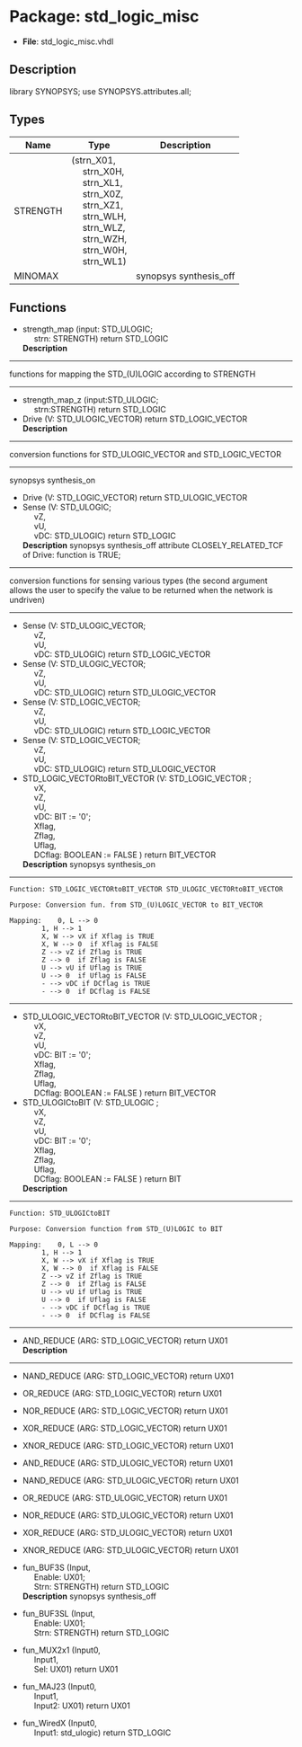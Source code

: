 # Package: std_logic_misc

- **File**: std_logic_misc.vhdl
## Description

library SYNOPSYS;
use SYNOPSYS.attributes.all;

## Types

| Name     | Type                                                                                                                                                                                                                                                                                                                                                                                                                                      | Description             |
| -------- | ----------------------------------------------------------------------------------------------------------------------------------------------------------------------------------------------------------------------------------------------------------------------------------------------------------------------------------------------------------------------------------------------------------------------------------------- | ----------------------- |
| STRENGTH | (strn_X01,<br><span style="padding-left:20px"> strn_X0H,<br><span style="padding-left:20px"> strn_XL1,<br><span style="padding-left:20px"> strn_X0Z,<br><span style="padding-left:20px"> strn_XZ1,<br><span style="padding-left:20px"> strn_WLH,<br><span style="padding-left:20px"> strn_WLZ,<br><span style="padding-left:20px"> strn_WZH,<br><span style="padding-left:20px"> strn_W0H,<br><span style="padding-left:20px"> strn_WL1)  |                         |
| MINOMAX  |                                                                                                                                                                                                                                                                                                                                                                                                                                           | synopsys synthesis_off  |
## Functions
- strength_map <font id="function_arguments">(input: STD_ULOGIC;<br><span style="padding-left:20px"> strn: STRENGTH) </font> <font id="function_return">return STD_LOGIC </font>
</br>**Description**
-------------------------------------------------------------------

 functions for mapping the STD_(U)LOGIC according to STRENGTH

-------------------------------------------------------------------

- strength_map_z <font id="function_arguments">(input:STD_ULOGIC;<br><span style="padding-left:20px"> strn:STRENGTH) </font> <font id="function_return">return STD_LOGIC </font>
- Drive <font id="function_arguments">(V: STD_ULOGIC_VECTOR) </font> <font id="function_return">return STD_LOGIC_VECTOR </font>
</br>**Description**
-------------------------------------------------------------------

 conversion functions for STD_ULOGIC_VECTOR and STD_LOGIC_VECTOR

-------------------------------------------------------------------
synopsys synthesis_on

- Drive <font id="function_arguments">(V: STD_LOGIC_VECTOR) </font> <font id="function_return">return STD_ULOGIC_VECTOR </font>
- Sense <font id="function_arguments">(V: STD_ULOGIC;<br><span style="padding-left:20px"> vZ,<br><span style="padding-left:20px"> vU,<br><span style="padding-left:20px"> vDC: STD_ULOGIC) </font> <font id="function_return">return STD_LOGIC </font>
</br>**Description**
synopsys synthesis_off
attribute CLOSELY_RELATED_TCF of Drive: function is TRUE;
-------------------------------------------------------------------

 conversion functions for sensing various types
 (the second argument allows the user to specify the value to
  be returned when the network is undriven)

-------------------------------------------------------------------

- Sense <font id="function_arguments">(V: STD_ULOGIC_VECTOR;<br><span style="padding-left:20px"> vZ,<br><span style="padding-left:20px"> vU,<br><span style="padding-left:20px"> vDC: STD_ULOGIC) </font> <font id="function_return">return STD_LOGIC_VECTOR </font>
- Sense <font id="function_arguments">(V: STD_ULOGIC_VECTOR;<br><span style="padding-left:20px"> vZ,<br><span style="padding-left:20px"> vU,<br><span style="padding-left:20px"> vDC: STD_ULOGIC) </font> <font id="function_return">return STD_ULOGIC_VECTOR </font>
- Sense <font id="function_arguments">(V: STD_LOGIC_VECTOR;<br><span style="padding-left:20px"> vZ,<br><span style="padding-left:20px"> vU,<br><span style="padding-left:20px"> vDC: STD_ULOGIC) </font> <font id="function_return">return STD_LOGIC_VECTOR </font>
- Sense <font id="function_arguments">(V: STD_LOGIC_VECTOR;<br><span style="padding-left:20px"> vZ,<br><span style="padding-left:20px"> vU,<br><span style="padding-left:20px"> vDC: STD_ULOGIC) </font> <font id="function_return">return STD_ULOGIC_VECTOR </font>
- STD_LOGIC_VECTORtoBIT_VECTOR <font id="function_arguments">(V: STD_LOGIC_VECTOR ;<br><span style="padding-left:20px"> vX,<br><span style="padding-left:20px"> vZ,<br><span style="padding-left:20px"> vU,<br><span style="padding-left:20px"> vDC: BIT := '0';<br><span style="padding-left:20px"> Xflag,<br><span style="padding-left:20px"> Zflag,<br><span style="padding-left:20px"> Uflag,<br><span style="padding-left:20px"> DCflag: BOOLEAN := FALSE ) </font> <font id="function_return">return BIT_VECTOR </font>
</br>**Description**
synopsys synthesis_on
-------------------------------------------------------------------

	Function: STD_LOGIC_VECTORtoBIT_VECTOR STD_ULOGIC_VECTORtoBIT_VECTOR

	Purpose: Conversion fun. from STD_(U)LOGIC_VECTOR to BIT_VECTOR

	Mapping:	0, L --> 0
			1, H --> 1
			X, W --> vX if Xflag is TRUE
			X, W --> 0  if Xflag is FALSE
			Z --> vZ if Zflag is TRUE
			Z --> 0  if Zflag is FALSE
			U --> vU if Uflag is TRUE
			U --> 0  if Uflag is FALSE
			- --> vDC if DCflag is TRUE
			- --> 0  if DCflag is FALSE

-------------------------------------------------------------------

- STD_ULOGIC_VECTORtoBIT_VECTOR <font id="function_arguments">(V: STD_ULOGIC_VECTOR ;<br><span style="padding-left:20px"> vX,<br><span style="padding-left:20px"> vZ,<br><span style="padding-left:20px"> vU,<br><span style="padding-left:20px"> vDC: BIT := '0';<br><span style="padding-left:20px"> Xflag,<br><span style="padding-left:20px"> Zflag,<br><span style="padding-left:20px"> Uflag,<br><span style="padding-left:20px"> DCflag: BOOLEAN := FALSE ) </font> <font id="function_return">return BIT_VECTOR </font>
- STD_ULOGICtoBIT <font id="function_arguments">(V: STD_ULOGIC ;<br><span style="padding-left:20px"> vX,<br><span style="padding-left:20px"> vZ,<br><span style="padding-left:20px"> vU,<br><span style="padding-left:20px"> vDC: BIT := '0';<br><span style="padding-left:20px"> Xflag,<br><span style="padding-left:20px"> Zflag,<br><span style="padding-left:20px"> Uflag,<br><span style="padding-left:20px"> DCflag: BOOLEAN := FALSE ) </font> <font id="function_return">return BIT </font>
</br>**Description**
-------------------------------------------------------------------

	Function: STD_ULOGICtoBIT

	Purpose: Conversion function from STD_(U)LOGIC to BIT

	Mapping:	0, L --> 0
			1, H --> 1
			X, W --> vX if Xflag is TRUE
			X, W --> 0  if Xflag is FALSE
			Z --> vZ if Zflag is TRUE
			Z --> 0  if Zflag is FALSE
			U --> vU if Uflag is TRUE
			U --> 0  if Uflag is FALSE
			- --> vDC if DCflag is TRUE
			- --> 0  if DCflag is FALSE

-------------------------------------------------------------------

- AND_REDUCE <font id="function_arguments">(ARG: STD_LOGIC_VECTOR) </font> <font id="function_return">return UX01 </font>
</br>**Description**
------------------------------------------------------------------

- NAND_REDUCE <font id="function_arguments">(ARG: STD_LOGIC_VECTOR) </font> <font id="function_return">return UX01 </font>
- OR_REDUCE <font id="function_arguments">(ARG: STD_LOGIC_VECTOR) </font> <font id="function_return">return UX01 </font>
- NOR_REDUCE <font id="function_arguments">(ARG: STD_LOGIC_VECTOR) </font> <font id="function_return">return UX01 </font>
- XOR_REDUCE <font id="function_arguments">(ARG: STD_LOGIC_VECTOR) </font> <font id="function_return">return UX01 </font>
- XNOR_REDUCE <font id="function_arguments">(ARG: STD_LOGIC_VECTOR) </font> <font id="function_return">return UX01 </font>
- AND_REDUCE <font id="function_arguments">(ARG: STD_ULOGIC_VECTOR) </font> <font id="function_return">return UX01 </font>
- NAND_REDUCE <font id="function_arguments">(ARG: STD_ULOGIC_VECTOR) </font> <font id="function_return">return UX01 </font>
- OR_REDUCE <font id="function_arguments">(ARG: STD_ULOGIC_VECTOR) </font> <font id="function_return">return UX01 </font>
- NOR_REDUCE <font id="function_arguments">(ARG: STD_ULOGIC_VECTOR) </font> <font id="function_return">return UX01 </font>
- XOR_REDUCE <font id="function_arguments">(ARG: STD_ULOGIC_VECTOR) </font> <font id="function_return">return UX01 </font>
- XNOR_REDUCE <font id="function_arguments">(ARG: STD_ULOGIC_VECTOR) </font> <font id="function_return">return UX01 </font>
- fun_BUF3S <font id="function_arguments">(Input,<br><span style="padding-left:20px"> Enable: UX01;<br><span style="padding-left:20px"> Strn: STRENGTH) </font> <font id="function_return">return STD_LOGIC </font>
</br>**Description**
synopsys synthesis_off

- fun_BUF3SL <font id="function_arguments">(Input,<br><span style="padding-left:20px"> Enable: UX01;<br><span style="padding-left:20px"> Strn: STRENGTH) </font> <font id="function_return">return STD_LOGIC </font>
- fun_MUX2x1 <font id="function_arguments">(Input0,<br><span style="padding-left:20px"> Input1,<br><span style="padding-left:20px"> Sel: UX01) </font> <font id="function_return">return UX01 </font>
- fun_MAJ23 <font id="function_arguments">(Input0,<br><span style="padding-left:20px"> Input1,<br><span style="padding-left:20px"> Input2: UX01) </font> <font id="function_return">return UX01 </font>
- fun_WiredX <font id="function_arguments">(Input0,<br><span style="padding-left:20px"> Input1: std_ulogic) </font> <font id="function_return">return STD_LOGIC </font>
